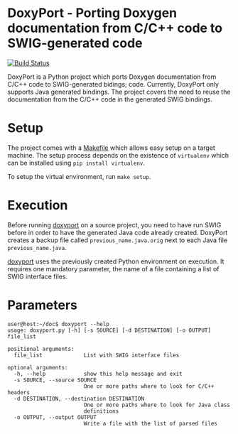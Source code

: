 DoxyPort - Porting Doxygen documentation from C/C++ code to SWIG-generated code
==============

[![Build Status](https://travis-ci.org/intel-iot-devkit/doxyport.svg?branch=master)](https://travis-ci.org/intel-iot-devkit/doxyport)

DoxyPort is a Python project which ports Doxygen documentation from C/C++ code
to SWIG-generated bidings; code. Currently, DoxyPort only supports Java
generated bindings. The project covers the need to reuse the documentation from
the C/C++ code in the generated SWIG bindings.

Setup
==============

The project comes with a [Makefile](../master/Makefile) which allows easy setup
on a target machine. The setup process depends on the existence of
``virtualenv`` which can be installed using ``pip install virtualenv``.

To setup the virtual environment, run ``make setup``.


Execution
==============

Before running [doxyport](../master/doxyport) on a source project, you need to
have run SWIG before in order to have the generated Java code already created.
DoxyPort creates a backup file called ``previous_name.java.orig`` next to each
Java file ``previous_name.java``.

[doxyport](../master/doxyport) uses the previously created Python environment
on execution. It requires one mandatory parameter, the name of a file
containing a list of SWIG interface files.


Parameters
==============

```
user@host:~/doc$ doxyport --help
usage: doxyport.py [-h] [-s SOURCE] [-d DESTINATION] [-o OUTPUT] file_list

positional arguments:
  file_list             List with SWIG interface files

optional arguments:
  -h, --help            show this help message and exit
  -s SOURCE, --source SOURCE
                        One or more paths where to look for C/C++ headers
  -d DESTINATION, --destination DESTINATION
                        One or more paths where to look for Java class
                        definitions
  -o OUTPUT, --output OUTPUT
                        Write a file with the list of parsed files
```
